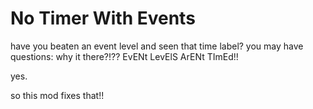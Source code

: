 # No Timer With Events
have you beaten an event level and seen that <cb>time label</c>?
you may have <cl>questions</c>: <co>why it there?!??</c> <co>EvEN</c>t L<cp>evElS</c> Ar<co>ENt</c> T<cp>ImE</c>d!!

<cj>yes.</c>

so this mod fixes that!!
